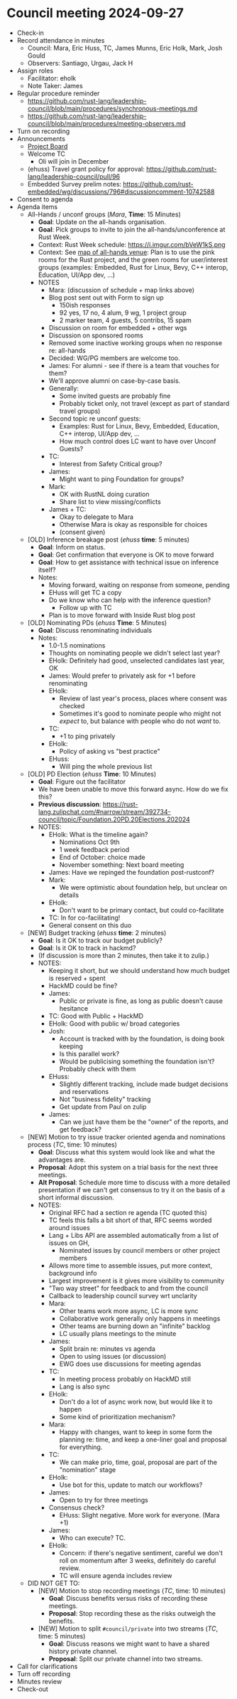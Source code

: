 # Council meeting 2024-09-27

- Check-in
- Record attendance in minutes
  - Council: Mara, Eric Huss, TC, James Munns, Eric Holk, Mark, Josh Gould
  - Observers: Santiago, Urgau, Jack H
- Assign roles
  - Facilitator: eholk
  - Note Taker: James
- Regular procedure reminder
  - https://github.com/rust-lang/leadership-council/blob/main/procedures/synchronous-meetings.md
  - https://github.com/rust-lang/leadership-council/blob/main/procedures/meeting-observers.md
- Turn on recording
- Announcements
    - [Project Board](https://github.com/orgs/rust-lang/projects/55/views/1)
    - Welcome TC
        - Oli will join in December
    - (ehuss) Travel grant policy for approval: https://github.com/rust-lang/leadership-council/pull/96
    - Embedded Survey prelim notes: https://github.com/rust-embedded/wg/discussions/796#discussioncomment-10742588
- Consent to agenda
- Agenda items
    - All-Hands / unconf groups (*Mara*, **Time**: 15 Minutes)
        - **Goal**: Update on the all-hands organisation.
        - **Goal**: Pick groups to invite to join the all-hands/unconference at Rust Week.
        - Context: Rust Week schedule: https://i.imgur.com/bVeW1kS.png
        - Context: See [map of all-hands venue](https://i.imgur.com/WzCb9wW.png): Plan is to use the pink rooms for the Rust project, and the green rooms for user/interest groups (examples: Embedded, Rust for Linux, Bevy, C++ interop, Education, UI/App dev, ...)
        - NOTES
            - Mara: (discussion of schedule + map links above)
            - Blog post sent out with Form to sign up
                - 150ish responses
                - 92 yes, 17 no, 4 alum, 9 wg, 1 project group
                - 2 marker team, 4 guests, 5 contribs, 15 spam
            - Discussion on room for embedded + other wgs
            - Discussion on sponsored rooms
            - Removed some inactive working groups when no response re: all-hands
            - Decided: WG/PG members are welcome too.
            - James: For alumni - see if there is a team that vouches for them?
            - We'll approve alumni on case-by-case basis.
            - Generally:
                - Some invited guests are probably fine
                - Probably ticket only, not travel (except as part of standard travel groups)
            - Second topic re unconf guests:
                - Examples: Rust for Linux, Bevy, Embedded, Education, C++ interop, UI/App dev, ...
                - How much control does LC want to have over Unconf Guests?
            - TC:
                - Interest from Safety Critical group?
            - James:
                - Might want to ping Foundation for groups?
            - Mark:
                - OK with RustNL doing curation
                - Share list to view missing/conflicts
            - James + TC:
                - Okay to delegate to Mara
                - Otherwise Mara is okay as responsible for choices
                - (consent given)
    - [OLD] Inference breakage post (*ehuss* **time**: 5 minutes)
        - **Goal**: Inform on status.
        - **Goal**: Get confirmation that everyone is OK to move forward
        - **Goal**: How to get assistance with technical issue on inference itself?
        - Notes:
            - Moving forward, waiting on response from someone, pending
            - EHuss will get TC a copy
            - Do we know who can help with the inference question?
                - Follow up with TC
            - Plan is to move forward with Inside Rust blog post
    - [OLD] Nominating PDs (*ehuss* **Time**: 5 Minutes)
        - **Goal**: Discuss renominating individuals
        - Notes:
            - 1.0-1.5 nominations
            - Thoughts on nominating people we didn't select last year?
            - EHolk: Definitely had good, unselected candidates last year, OK
            - James: Would prefer to privately ask for +1 before renominating
            - EHolk:
                - Review of last year's process, places where consent was checked
                - Sometimes it's good to nominate people who might not *expect* to,
                  but balance with people who do not *want* to.
            - TC:
                - +1 to ping privately
            - EHolk:
                - Policy of asking vs "best practice"
            - EHuss:
                - Will ping the whole previous list
    - [OLD] PD Election (*ehuss* **Time**: 10 Minutes)
        - **Goal**: Figure out the facilitator
        - We have been unable to move this forward async. How do we fix this?
        - **Previous discussion**: https://rust-lang.zulipchat.com/#narrow/stream/392734-council/topic/Foundation.20PD.20Elections.202024
        - NOTES:
            - EHolk: What is the timeline again?
                - Nominations Oct 9th
                - 1 week feedback period
                - End of October: choice made
                - November something: Next board meeting
            - James: Have we repinged the foundation post-rustconf?
            - Mark:
                - We were optimistic about foundation help, but unclear on details
            - EHolk:
                - Don't want to be primary contact, but could co-facilitate
            - TC: In for co-facilitating!
            - General consent on this duo
    - [NEW] Budget tracking (*ehuss* **time**: 2 minutes)
        - **Goal**: Is it OK to track our budget publicly?
        - **Goal**: Is it OK to track in hackmd?
        - (If discussion is more than 2 minutes, then take it to zulip.)
        - NOTES:
            - Keeping it short, but we should understand how much budget is reserved + spent
            - HackMD could be fine?
            - James:
                - Public or private is fine, as long as public doesn't cause hesitance
            - TC: Good with Public + HackMD
            - EHolk: Good with public w/ broad categories
            - Josh:
                - Account is tracked with by the foundation, is doing book keeping
                - Is this parallel work?
                - Would be publicising something the foundation isn't? Probably check with them
            - EHuss:
                - Slightly different tracking, include made budget decisions and reservations
                - Not "business fidelity" tracking
                - Get update from Paul on zulip
            - James:
                - Can we just have them be the "owner" of the reports, and get feedback?
    - [NEW] Motion to try issue tracker oriented agenda and nominations process (*TC*, time: 10 minutes)
        - **Goal**: Discuss what this system would look like and what the advantages are.
        - **Proposal**: Adopt this system on a trial basis for the next three meetings.
        - **Alt Proposal**: Schedule more time to discuss with a more detailed presentation if we can't get consensus to try it on the basis of a short informal discussion.
        - NOTES:
            - Original RFC had a section re agenda (TC quoted this)
            - TC feels this falls a bit short of that, RFC seems worded around issues
            - Lang + Libs API are assembled automatically from a list of issues on GH,
                - Nominated issues by council members or other project members
            - Allows more time to assemble issues, put more context, background info
            - Largest improvement is it gives more visibility to community
            - "Two way street" for feedback to and from the council
            - Callback to leadership council survey wrt unclarity
            - Mara:
                - Other teams work more async, LC is more sync
                - Collaborative work generally only happens in meetings
                - Other teams are burning down an "infinite" backlog
                - LC usually plans meetings to the minute
            - James:
                - Split brain re: minutes vs agenda
                - Open to using issues (or discussion)
                - EWG does use discussions for meeting agendas
            - TC:
                - In meeting process probably on HackMD still
                - Lang is also sync
            - EHolk:
                - Don't do a lot of async work now, but would like it to happen
                - Some kind of prioritization mechanism?
            - Mara:
                - Happy with changes, want to keep in some form the planning re: time, and keep a one-liner goal and proposal for everything.
            - TC:
                - We can make prio, time, goal, proposal are part of the "nomination" stage
            - EHolk:
                - Use bot for this, update to match our workflows?
            - James:
                - Open to try for three meetings
            - Consensus check?
                - EHuss: Slight negative. More work for everyone. (Mara +1)
            - James:
                - Who can execute? TC.
            - EHolk:
                - Concern: if there's negative sentiment, careful we don't roll on momentum
                  after 3 weeks, definitely do careful review.
                - TC will ensure agenda includes review
    - DID NOT GET TO:
        - [NEW] Motion to stop recording meetings (*TC*, time: 10 minutes)
            - **Goal**: Discuss benefits versus risks of recording these meetings.
            - **Proposal**: Stop recording these as the risks outweigh the benefits.
        - [NEW] Motion to split `#council/private` into two streams (*TC*, time: 5 minutes)
            - **Goal**: Discuss reasons we might want to have a shared history private channel.
            - **Proposal**: Split our private channel into two streams.
- Call for clarifications
- Turn off recording
- Minutes review
- Check-out
